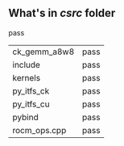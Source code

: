 ## What's in ___csrc___ folder
pass

|    |     |
|----|-----|
|ck_gemm_a8w8|pass|
|include|pass|
|kernels|pass|
|py_itfs_ck|pass|
|py_itfs_cu|pass|
|pybind|pass|
|rocm_ops.cpp|pass|
